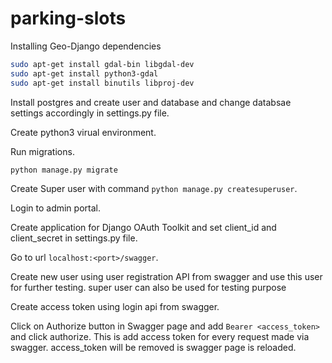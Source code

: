 # parking-slots

Installing Geo-Django dependencies
```sh
sudo apt-get install gdal-bin libgdal-dev
sudo apt-get install python3-gdal
sudo apt-get install binutils libproj-dev
```
Install postgres and create user and database and change databsae settings accordingly in settings.py file.

Create python3 virual environment.

Run migrations.
```sh
python manage.py migrate
```

Create Super user with command `python manage.py createsuperuser`.

Login to admin portal.

Create application for Django OAuth Toolkit and set client_id and client_secret in settings.py file.


Go to url `localhost:<port>/swagger`.

Create new user using user registration API from swagger and use this user for further testing. super user can also be used for testing purpose

Create access token using login api from swagger.

Click on Authorize button in Swagger page and add `Bearer <access_token>` and click authorize. This is add access token for every request made via swagger. access_token will be removed is swagger page is reloaded.
